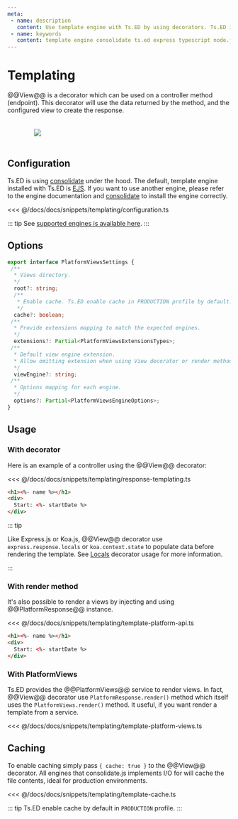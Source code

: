 ```yaml
---
meta:
 - name: description
   content: Use template engine with Ts.ED by using decorators. Ts.ED is built on top of Express/Koa and use TypeScript language.
 - name: keywords
   content: template engine consolidate ts.ed express typescript node.js javascript decorators
---
```

# Templating

@@View@@ is a decorator which can be used on a controller method (endpoint).
This decorator will use the data returned by the method, and the configured view to create the response.

<figure><img src="./../assets/templating-engine.png" style="max-height: 300px; padding:20px"></figure>

## Configuration

Ts.ED is using [consolidate](https://github.com/tj/consolidate.js) under the hood.
The default, template engine installed with Ts.ED is [EJS](https://ejs.co/).
If you want to use another engine, please refer to the engine documentation and [consolidate](https://github.com/tj/consolidate.js) to install the engine correctly.

<<< @/docs/docs/snippets/templating/configuration.ts

::: tip
See [supported engines is available here](https://github.com/tj/consolidate.js#supported-template-engines).
:::

## Options

```typescript
export interface PlatformViewsSettings {
 /**
  * Views directory.
  */
  root?: string;
  /**
   * Enable cache. Ts.ED enable cache in PRODUCTION profile by default.
   */
  cache?: boolean;
 /**
  * Provide extensions mapping to match the expected engines.
  */
  extensions?: Partial<PlatformViewsExtensionsTypes>;
 /**
  * Default view engine extension. 
  * Allow omitting extension when using View decorator or render method.
  */
  viewEngine?: string;
 /**
  * Options mapping for each engine.
  */
  options?: Partial<PlatformViewsEngineOptions>;
}
```

## Usage
### With decorator

Here is an example of a controller using the @@View@@ decorator:

<Tabs class="-code">
  <Tab label="EventCtrl.ts">
  
<<< @/docs/docs/snippets/templating/response-templating.ts

  </Tab>
  <Tab label="event.ejs">
  
```html
<h1><%- name %></h1>
<div>
  Start: <%- startDate %>
</div>
```

  </Tab>
</Tabs>

::: tip

Like Express.js or Koa.js, @@View@@ decorator use `express.response.locals` or `koa.context.state` to populate data before 
rendering the template. See [Locals](/docs/controllers.html#locals) decorator usage for more information.

:::

### With render method

It's also possible to render a views by injecting and using @@PlatformResponse@@ instance.

<Tabs class="-code">
  <Tab label="EventCtrl.ts">
  
<<< @/docs/docs/snippets/templating/template-platform-api.ts

  </Tab>
  <Tab label="event.ejs">
  
```html
<h1><%- name %></h1>
<div>
  Start: <%- startDate %>
</div>
```

  </Tab>
</Tabs>

### With PlatformViews

Ts.ED provides the @@PlatformViews@@ service to render views. In fact, @@View@@ decorator use `PlatformResponse.render()` method which itself uses the `PlatformViews.render()` method.
It useful, if you want render a template from a service.

<<< @/docs/docs/snippets/templating/template-platform-views.ts

## Caching

To enable caching simply pass `{ cache: true }` to the @@View@@ decorator.
All engines that consolidate.js implements I/O for will cache the file contents, ideal for production environments.

<<< @/docs/docs/snippets/templating/template-cache.ts

::: tip
Ts.ED enable cache by default in `PRODUCTION` profile.
:::
